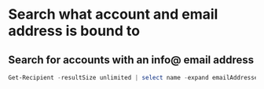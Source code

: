 # Search what account and email address is bound to

## Search for accounts with an info@ email address

```powershell
Get-Recipient -resultSize unlimited | select name -expand emailAddresses | where {$_.smtpAddress -match ".*info@.*"} | Format-Table name, smtpaddress
```